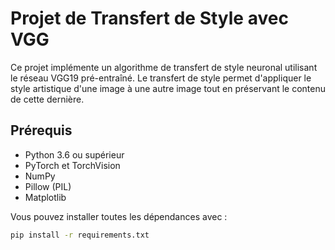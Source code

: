 # Projet de Transfert de Style avec VGG

Ce projet implémente un algorithme de transfert de style neuronal utilisant le réseau VGG19 pré-entraîné. Le transfert de style permet d'appliquer le style artistique d'une image à une autre image tout en préservant le contenu de cette dernière.

## Prérequis

- Python 3.6 ou supérieur
- PyTorch et TorchVision
- NumPy
- Pillow (PIL)
- Matplotlib

Vous pouvez installer toutes les dépendances avec :

```bash
pip install -r requirements.txt